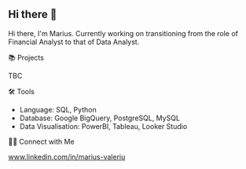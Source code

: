 ## Hi there 👋

Hi there, I'm Marius. Currently working on transitioning from the role of Financial Analyst to that of Data Analyst.

📚 Projects

TBC

🛠️ Tools

- Language: SQL, Python
- Database: Google BigQuery, PostgreSQL, MySQL
- Data Visualisation: PowerBI, Tableau, Looker Studio

👋🏻 Connect with Me

www.linkedin.com/in/marius-valeriu






<!--
**MAV2715/MAV2715** is a ✨ _special_ ✨ repository because its `README.md` (this file) appears on your GitHub profile.

Here are some ideas to get you started:

- 🔭 I’m currently working on ...
- 🌱 I’m currently learning ...
- 👯 I’m looking to collaborate on ...
- 🤔 I’m looking for help with ...
- 💬 Ask me about ...
- 📫 How to reach me: ...
- 😄 Pronouns: ...
- ⚡ Fun fact: ...
-->
